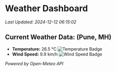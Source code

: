 
# Weather Dashboard

_Last Updated: 2024-12-12 06:15:02_

## Current Weather Data: (Pune, MH)
- **Temperature:** 26.5 °C ![Temperature Badge](https://img.shields.io/badge/Temperature-Medium%20Temp-green)
- **Wind Speed:** 9.9 km/h ![Wind Speed Badge](https://img.shields.io/badge/Wind%20Speed-Low%20Wind-blue)

*Powered by Open-Meteo API*
